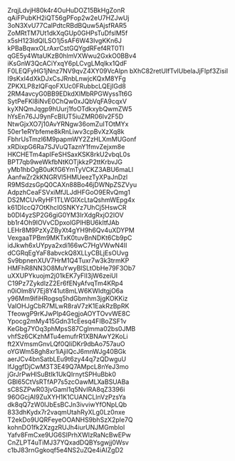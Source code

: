 ZrqjLdvjH80k4r4OuHuDOZ15BkHgZonR
qAiFPubKH2iQT56gPFop2w2eU7HZJwUj
3oN3XvU77CalPdtcRBdBQuw5AjsfRAR5
ZoMRtTM7Ut1dkXqGUp0GHPsTuDfslM5f
x5sH123ldQlLSO1j5sAF6W43IvgKKn6J
kPBaBqwxOLrAxrCstGQYgdRFef4RT0Tl
qGE5y4WtaUKzB0hlmVXWwu2GxkO0BBv4
iKsGnW3QcACiYxqY6pLCvgLMqlkx1QdF
F0LEQFyHG1jNnz7NV9qvZ4XY09VcAlpn
bXhC82retUIfTvlUbelaJjFIpf3ZisiI
I9sKxl4dXkDJxCsJRnbLnwjcKQxM8YFg
ZPKXLP8zlQFqoFXUc0FRubbcLQEjIGd8
2RM4avcyG0BB9EDkdXlMbRPGWyssTt6G
SytPeFKl8iNvE0ChQw0xJQbVqFA9cqxV
kyXNQmJqgp9hUurj1foOTdkxybQwmZW5
hYsEn76JJ9ynFcBIUT5iuZMR06Iv2F5D
NtwGjxXO7j10AvYRNgw36omZuITOtMYx
50er1eRYbfeme8kRnLiwv3cpBvXzXq8k
FbhrUsTmzl6M9papmWY2ZzHLXmMUGonf
xRDixpG6Ra7SJVuQTaznY1fmvZejxm8e
HKCHETm4apIFeSHSaxKSK8rkU2vbqL0s
BPT7qb9weWkfbNtKOTjkkzP2ttKrbvJG
yMb1hbOgB0uKfG6YmTyVCKZ3ABU6maLl
AanfwZr2kKNGRVl5HMUeezTyXPaJnDzl
R9MSdzsGpQ0CAXn88Bo46jDWNpZSZVyu
AdpzhCeaFSVxiMfJLJdHFGoO9ERvQmg1
DS2MCUvRyHF1TLWGIXcLtaQshmWEpg4x
k61DIccQ7OtKhcI0SNKYz7UhCj5HswCR
b0Dl4yzSP2G6giG0YM3IrXdgRxjO2IOV
bb1r4Oh9IOVvCDpxolGPlHBU6kItfJAb
LEHr8M9PzXyZByXt4gYH9h6Qv4uXDYPM
VexgaaTPBm9MKTxK0tuvBnNDKt6Cb9pC
idJkwh6xUYpya2xdi166wC7HgVWwN4II
dCGRqEgYaF8abvckQ8XLLyCBLjEsOUvg
Sv9bpnenXUV7HrM1Q4Tuxr7w3k3trmKP
HMFhR8NN3O8MuYwyBlSLtObHe79F3Ob7
uXXUPYkuojm2j01kEK7yFlI3jW6zeiUI
C19Pz7ZykdlzZ2Er6fENyAfvqTm4KRp4
n0iOlm8V7Ej8Y41ut8mLW6KWIdtgjO6a
y96Mm9ifiHRogsq5hdGbmhm3jgKOKKiz
VaIOHJgCbR7MLwR8raV7zK1EakRzBpRK
TfeowgP9rKJwPlp4GegjoAOYTOvvWE8C
Ypocg2mMy415Gdn31cEesq4FIBoZSF1v
KeGbg7YOq3phMpsS87CgImma02bs0JMB
vhfSz6CKzhMTu4emufrR1XBNAwY2KoLi
ft2XVmsmGnvLQf0QIiDKr9dbAo757auO
oYGWm58gh8xr1iAjilQcJ6mnWJg40BGk
aerJCv4bnSatbLEu9t6zy44q7zQDwguU
lfJggfDjCwM3T3E49Q7AMpcL8nYeJ3mo
jGrJrPwHlSuBtIk1UkQIrnytSPHuBbk0
GBl65CtVsRTfAP7s5zcOawMLXaBSUABa
sC8SZPwR03jvGaml1q5NvIRA8qZ3396i
96OGcjAI9ZuXYH1K1CUANCLlnVzPzsYa
dk8qQ7zW0IJbEsBCJn3ivviwYfONpLQb
833dhKydx7r2vaqmUtahRyXLg0Lz0nxe
T2ekDo9UQRFeyeOOANHS9bhSzX2ple7Q
kohnDO1fk2XzgzRUJh4iurUNJMGmblol
Yafv8FmCxe9UG6SIPrhXWIzRaNcBwEPw
CnZLPT4uTiMJ37YQxadDQBYsgwjj0Wsv
c1bJ83rnGgkoqf5e4NS2uZQe4iAIZgD2
